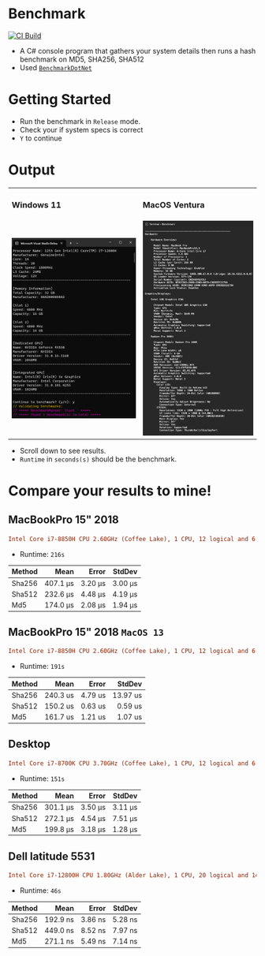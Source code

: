 # Benchmark

[![CI Build](https://github.com/OudomMunint/Benchmark/actions/workflows/main.yml/badge.svg)](https://github.com/OudomMunint/Benchmark/actions/workflows/main.yml)

- A C# console program that gathers your system details then runs a hash benchmark on MD5, SHA256, SHA512
- Used <a href="https://github.com/dotnet/BenchmarkDotNet"> `BenchmarkDotNet` </a>

# Getting Started
- Run the benchmark in `Release` mode.
- Check your if system specs is correct
- `Y` to continue

# Output 
<table>
  <tr>
    <td> <h3>Windows 11</h3> </td>
    <td> <h3>MacOS Ventura</h3>  </td>
  </tr>
  <tr>
    <td> <img src="results.png"/> </td>
    <td> <img src="macresults.png"/> </td>
  </tr>
</table>


- Scroll down to see results.
- `Runtime` in `seconds(s)` should be the benchmark.

# Compare your results to mine!
## MacBookPro 15" 2018
``` ini
Intel Core i7-8850H CPU 2.60GHz (Coffee Lake), 1 CPU, 12 logical and 6 physical cores (6P/0E)
```
- Runtime: `216s`

| Method |     Mean |   Error |  StdDev |
|------- |---------:|--------:|--------:|
| Sha256 | 407.1 μs | 3.20 μs | 3.00 μs |
| Sha512 | 232.6 μs | 4.48 μs | 4.19 μs |
|    Md5 | 174.0 μs | 2.08 μs | 1.94 μs |

## MacBookPro 15" 2018 `MacOS 13`
``` ini
Intel Core i7-8850H CPU 2.60GHz (Coffee Lake), 1 CPU, 12 logical and 6 physical cores (6P/0E)
```
- Runtime: `191s`

| Method |     Mean |   Error |   StdDev |
|------- |---------:|--------:|---------:|
| Sha256 | 240.3 us | 4.79 us | 13.97 us |
| Sha512 | 150.2 us | 0.63 us |  0.59 us |
|    Md5 | 161.7 us | 1.21 us |  1.07 us |

## Desktop
``` ini
Intel Core i7-8700K CPU 3.70GHz (Coffee Lake), 1 CPU, 12 logical and 6 physical cores (6P/0E)
```
- Runtime: `151s`

| Method |     Mean |   Error |  StdDev |
|------- |---------:|--------:|--------:|
| Sha256 | 301.1 μs | 3.50 μs | 3.11 μs |
| Sha512 | 272.1 μs | 4.54 μs | 7.51 μs |
|    Md5 | 199.8 μs | 3.18 μs | 1.28 μs |

## Dell latitude 5531
``` ini
Intel Core i7-12800H CPU 1.80GHz (Alder Lake), 1 CPU, 20 logical and 14 physical cores (6P/8E)
```
- Runtime: `46s`

| Method |     Mean |   Error |  StdDev |
|------- |---------:|--------:|--------:|
| Sha256 | 192.9 ns | 3.86 ns | 5.28 ns |
| Sha512 | 449.0 ns | 8.52 ns | 7.97 ns |
|    Md5 | 271.1 ns | 5.49 ns | 7.14 ns |

